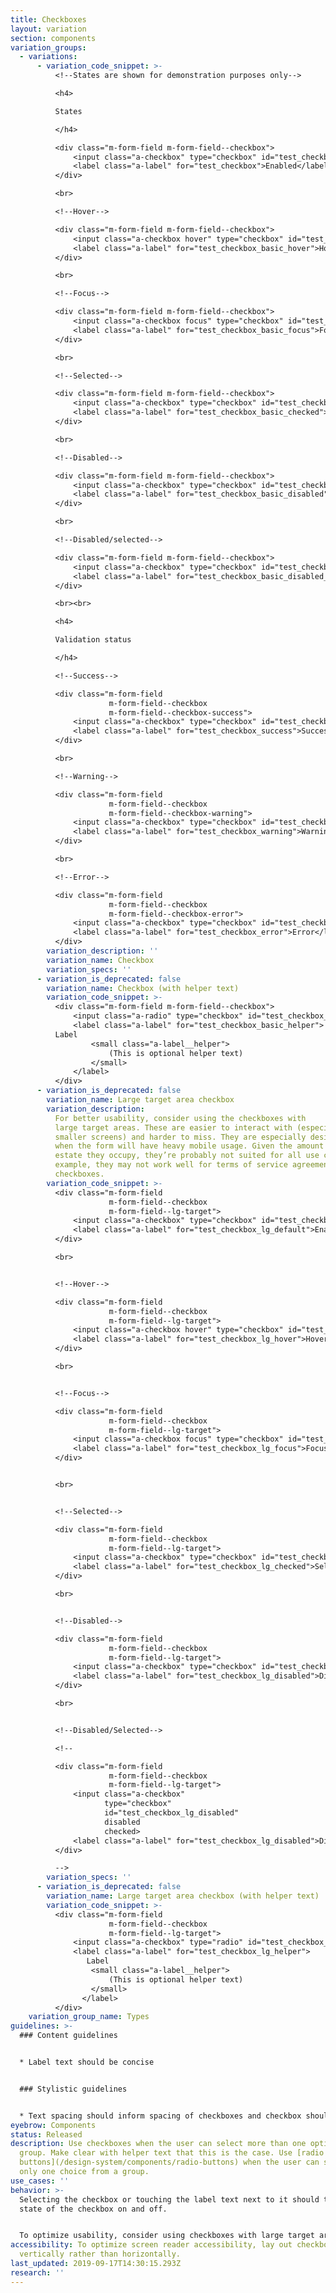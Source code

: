 ```yaml
---
title: Checkboxes
layout: variation
section: components
variation_groups:
  - variations:
      - variation_code_snippet: >-
          <!--States are shown for demonstration purposes only-->

          <h4>

          States

          </h4>

          <div class="m-form-field m-form-field--checkbox">
              <input class="a-checkbox" type="checkbox" id="test_checkbox">
              <label class="a-label" for="test_checkbox">Enabled</label>
          </div>

          <br>

          <!--Hover-->

          <div class="m-form-field m-form-field--checkbox">
              <input class="a-checkbox hover" type="checkbox" id="test_checkbox_basic_hover">
              <label class="a-label" for="test_checkbox_basic_hover">Hover</label>
          </div>

          <br>

          <!--Focus-->

          <div class="m-form-field m-form-field--checkbox">
              <input class="a-checkbox focus" type="checkbox" id="test_checkbox_basic_focus">
              <label class="a-label" for="test_checkbox_basic_focus">Focus</label>
          </div>

          <br>

          <!--Selected-->

          <div class="m-form-field m-form-field--checkbox">
              <input class="a-checkbox" type="checkbox" id="test_checkbox_basic_checked" checked>
              <label class="a-label" for="test_checkbox_basic_checked">Selected</label>
          </div>

          <br>

          <!--Disabled-->

          <div class="m-form-field m-form-field--checkbox">
              <input class="a-checkbox" type="checkbox" id="test_checkbox_basic_disabled" disabled>
              <label class="a-label" for="test_checkbox_basic_disabled">Disabled</label>
          </div>

          <br>

          <!--Disabled/selected-->

          <div class="m-form-field m-form-field--checkbox">
              <input class="a-checkbox" type="checkbox" id="test_checkbox_basic_disabled_selected" disabled checked>
              <label class="a-label" for="test_checkbox_basic_disabled_selected">Disabled/selected</label>
          </div>

          <br><br>

          <h4>

          Validation status

          </h4>

          <!--Success-->

          <div class="m-form-field
                      m-form-field--checkbox
                      m-form-field--checkbox-success">
              <input class="a-checkbox" type="checkbox" id="test_checkbox_success">
              <label class="a-label" for="test_checkbox_success">Success</label>
          </div>

          <br>

          <!--Warning-->

          <div class="m-form-field
                      m-form-field--checkbox
                      m-form-field--checkbox-warning">
              <input class="a-checkbox" type="checkbox" id="test_checkbox_warning">
              <label class="a-label" for="test_checkbox_warning">Warning</label>
          </div>

          <br>

          <!--Error-->

          <div class="m-form-field
                      m-form-field--checkbox
                      m-form-field--checkbox-error">
              <input class="a-checkbox" type="checkbox" id="test_checkbox_error">
              <label class="a-label" for="test_checkbox_error">Error</label>
          </div>
        variation_description: ''
        variation_name: Checkbox
        variation_specs: ''
      - variation_is_deprecated: false
        variation_name: Checkbox (with helper text)
        variation_code_snippet: >-
          <div class="m-form-field m-form-field--checkbox">
              <input class="a-radio" type="checkbox" id="test_checkbox_basic_helper">
              <label class="a-label" for="test_checkbox_basic_helper">
          Label
                  <small class="a-label__helper">
                      (This is optional helper text)
                  </small>
              </label>
          </div>
      - variation_is_deprecated: false
        variation_name: Large target area checkbox
        variation_description:
          For better usability, consider using the checkboxes with
          large target areas. These are easier to interact with (especially on
          smaller screens) and harder to miss. They are especially desirable
          when the form will have heavy mobile usage. Given the amount of real
          estate they occupy, they’re probably not suited for all use cases; for
          example, they may not work well for terms of service agreement
          checkboxes.
        variation_code_snippet: >-
          <div class="m-form-field
                      m-form-field--checkbox
                      m-form-field--lg-target">
              <input class="a-checkbox" type="checkbox" id="test_checkbox_lg_default">
              <label class="a-label" for="test_checkbox_lg_default">Enabled</label>
          </div>

          <br>


          <!--Hover-->

          <div class="m-form-field
                      m-form-field--checkbox
                      m-form-field--lg-target">
              <input class="a-checkbox hover" type="checkbox" id="test_checkbox_lg_hover">
              <label class="a-label" for="test_checkbox_lg_hover">Hover</label>
          </div>

          <br>


          <!--Focus-->

          <div class="m-form-field
                      m-form-field--checkbox
                      m-form-field--lg-target">
              <input class="a-checkbox focus" type="checkbox" id="test_checkbox_lg_focus">
              <label class="a-label" for="test_checkbox_lg_focus">Focus</label>
          </div>


          <br>


          <!--Selected-->

          <div class="m-form-field
                      m-form-field--checkbox
                      m-form-field--lg-target">
              <input class="a-checkbox" type="checkbox" id="test_checkbox_lg_checked" checked>
              <label class="a-label" for="test_checkbox_lg_checked">Selected</label>
          </div>

          <br>


          <!--Disabled-->

          <div class="m-form-field
                      m-form-field--checkbox
                      m-form-field--lg-target">
              <input class="a-checkbox" type="checkbox" id="test_checkbox_lg_disabled" disabled>
              <label class="a-label" for="test_checkbox_lg_disabled">Disabled</label>
          </div>

          <br>


          <!--Disabled/Selected-->

          <!--

          <div class="m-form-field
                      m-form-field--checkbox
                      m-form-field--lg-target">
              <input class="a-checkbox"
                     type="checkbox"
                     id="test_checkbox_lg_disabled"
                     disabled
                     checked>
              <label class="a-label" for="test_checkbox_lg_disabled">Disabled/Selected</label>
          </div>

          -->
        variation_specs: ''
      - variation_is_deprecated: false
        variation_name: Large target area checkbox (with helper text)
        variation_code_snippet: >-
          <div class="m-form-field
                      m-form-field--checkbox
                      m-form-field--lg-target">
              <input class="a-checkbox" type="radio" id="test_checkbox_lg_helper">
              <label class="a-label" for="test_checkbox_lg_helper">
                 Label
                  <small class="a-label__helper">
                      (This is optional helper text)
                  </small>
                </label>
          </div>
    variation_group_name: Types
guidelines: >-
  ### Content guidelines


  * Label text should be concise


  ### Stylistic guidelines


  * Text spacing should inform spacing of checkboxes and checkbox should be vertically centered with the first line of text in an option.
eyebrow: Components
status: Released
description: Use checkboxes when the user can select more than one option from a
  group. Make clear with helper text that this is the case. Use [radio
  buttons](/design-system/components/radio-buttons) when the user can select
  only one choice from a group.
use_cases: ''
behavior: >-
  Selecting the checkbox or touching the label text next to it should toggle the
  state of the checkbox on and off.


  To optimize usability, consider using checkboxes with large target areas. If these won’t fit into the design and the default style shown below is used, make sure the target area is at least 45 x 45px and that it includes the text label.
accessibility: To optimize screen reader accessibility, lay out checkboxes
  vertically rather than horizontally.
last_updated: 2019-09-17T14:30:15.293Z
research: ''
---
```

